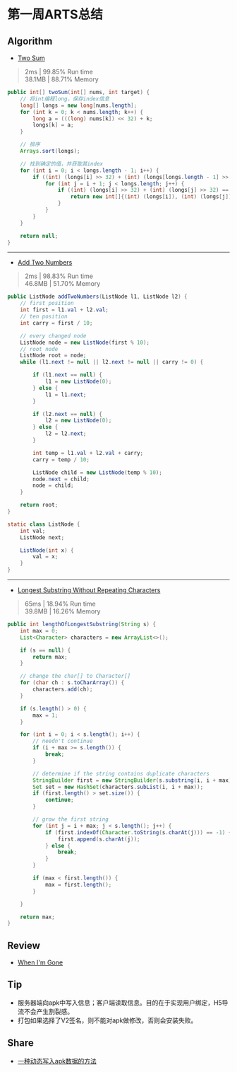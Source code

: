 # 第一周ARTS总结
## Algorithm
- [Two Sum](https://leetcode.com/problems/two-sum/)
> 2ms | 99.85% Run time  
> 38.1MB | 88.71% Memory
```java
public int[] twoSum(int[] nums, int target) {
    // 将int编程long，保存index信息
    long[] longs = new long[nums.length];
    for (int k = 0; k < nums.length; k++) {
        long a = (((long) nums[k]) << 32) + k;
        longs[k] = a;
    }

    // 排序
    Arrays.sort(longs);

    // 找到确定的值，并获取其index
    for (int i = 0; i < longs.length - 1; i++) {
        if ((int) (longs[i] >> 32) + (int) (longs[longs.length - 1] >> 32) >= target) {
            for (int j = i + 1; j < longs.length; j++) {
                if ((int) (longs[i] >> 32) + (int) (longs[j] >> 32) == target) {
                    return new int[]{(int) (longs[i]), (int) (longs[j])};
                }
            }
        }
    }

    return null;
}
```
----

- [Add Two Numbers](https://leetcode.com/problems/add-two-numbers/)
> 2ms | 98.83% Run time  
> 46.8MB | 51.70% Memory
```java
public ListNode addTwoNumbers(ListNode l1, ListNode l2) {
    // first position
    int first = l1.val + l2.val;
    // ten position
    int carry = first / 10;

    // every changed node
    ListNode node = new ListNode(first % 10);
    // root node
    ListNode root = node;
    while (l1.next != null || l2.next != null || carry != 0) {

        if (l1.next == null) {
            l1 = new ListNode(0);
        } else {
            l1 = l1.next;
        }

        if (l2.next == null) {
            l2 = new ListNode(0);
        } else {
            l2 = l2.next;
        }

        int temp = l1.val + l2.val + carry;
        carry = temp / 10;

        ListNode child = new ListNode(temp % 10);
        node.next = child;
        node = child;
    }

    return root;
}

static class ListNode {
    int val;
    ListNode next;

    ListNode(int x) {
        val = x;
    }
}
```
----
- [Longest Substring Without Repeating Characters](https://leetcode.com/problems/longest-substring-without-repeating-characters/)
> 65ms | 18.94% Run time  
> 39.8MB | 16.26% Memory
```java
public int lengthOfLongestSubstring(String s) {
    int max = 0;
    List<Character> characters = new ArrayList<>();

    if (s == null) {
        return max;
    }

    // change the char[] to Character[]
    for (char ch : s.toCharArray()) {
        characters.add(ch);
    }

    if (s.length() > 0) {
        max = 1;
    }

    for (int i = 0; i < s.length(); i++) {
        // needn't continue
        if (i + max >= s.length()) {
            break;
        }

        // determine if the string contains duplicate characters
        StringBuilder first = new StringBuilder(s.substring(i, i + max));
        Set set = new HashSet(characters.subList(i, i + max));
        if (first.length() > set.size()) {
            continue;
        }

        // grow the first string
        for (int j = i + max; j < s.length(); j++) {
            if (first.indexOf(Character.toString(s.charAt(j))) == -1) {
                first.append(s.charAt(j));
            } else {
                break;
            }
        }

        if (max < first.length()) {
            max = first.length();
        }

    }

    return max;
}
```
## Review
- [When I'm Gone](https://byrslf.co/when-i-m-gone-f1611ceb759f)

## Tip
- 服务器端向apk中写入信息；客户端读取信息。目的在于实现用户绑定，H5导流不会产生割裂感。
- 打包如果选择了V2签名，则不能对apk做修改，否则会安装失败。

## Share
- [一种动态写入apk数据的方法](https://www.cnblogs.com/lanxingren/p/10656647.html)